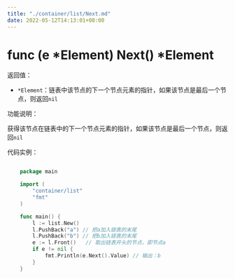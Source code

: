 ```yaml
---
title: "./container/list/Next.md"
date: 2022-05-12T14:13:01+08:00
---
```

# func (e *Element) Next() *Element

返回值：

- `*Element`：链表中该节点的下一个节点元素的指针，如果该节点是最后一个节点，则返回`nil`

功能说明：

获得该节点在链表中的下一个节点元素的指针，如果该节点是最后一个节点，则返回`nil`

代码实例：

```go

	package main

	import (
		"container/list"
		"fmt"
	)

	func main() {
		l := list.New()
		l.PushBack("a") // 把a加入链表的末尾
		l.PushBack("b") // 把b加入链表的末尾
		e := l.Front()   // 取出链表开头的节点，即节点a
		if e != nil {
			fmt.Println(e.Next().Value) // 输出：b
		}
	}

```